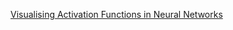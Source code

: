 [Visualising Activation Functions in Neural Networks](https://dashee87.github.io/data%20science/deep%20learning/visualising-activation-functions-in-neural-networks/)
